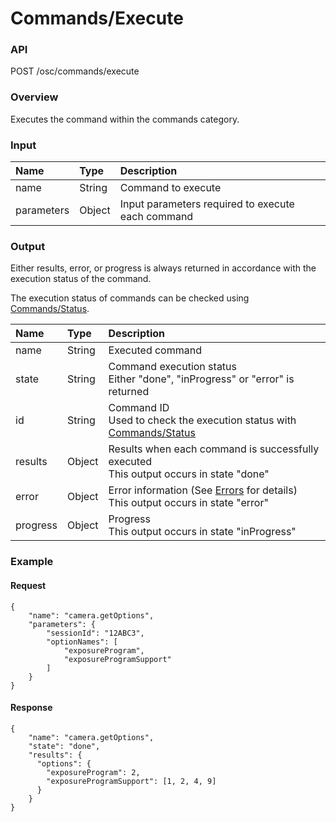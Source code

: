 # Commands/Execute

### API

POST /osc/commands/execute

### Overview

Executes the command within the commands category.

### Input

| Name | Type | Description |
|:--|:--|:--|
| name | String | Command to execute |
| parameters | Object | Input parameters required to execute each command |

### Output

Either results, error, or progress is always returned in accordance with the execution status of the command.

The execution status of commands can be checked using [Commands/Status](commands_status.md).

| Name | Type | Description |
|:--|:--|:--|
| name | String | Executed command |
| state | String | Command execution status<br>Either "done", "inProgress" or "error" is returned |
| id | String | Command ID<br>Used to check the execution status with [Commands/Status](commands_status.md) |
| results | Object | Results when each command is successfully executed<br>This output occurs in state "done" |
| error | Object | Error information (See [Errors](errors.md) for details)<br>This output occurs in state "error" |
| progress | Object | Progress<br>This output occurs in state "inProgress" |

### Example

#### Request

```
{
    "name": "camera.getOptions",
    "parameters": {
        "sessionId": "12ABC3",
        "optionNames": [
            "exposureProgram",
            "exposureProgramSupport"
        ]
    }
}
```

#### Response

```
{
    "name": "camera.getOptions",
    "state": "done",
    "results": {
      "options": {
        "exposureProgram": 2,
        "exposureProgramSupport": [1, 2, 4, 9]
      }
    }
}
```
